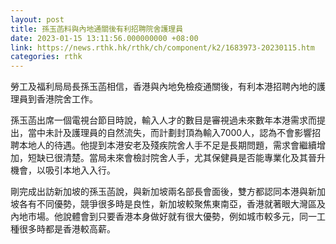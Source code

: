 ```yaml
---
layout: post
title: 孫玉菡料與內地通關後有利招聘院舍護理員
date: 2023-01-15 13:11:56.000000000 +08:00
link: https://news.rthk.hk/rthk/ch/component/k2/1683973-20230115.htm
categories: rthk
---
```


勞工及福利局局長孫玉菡相信，香港與內地免檢疫通關後，有利本港招聘內地的護理員到香港院舍工作。

孫玉菡出席一個電視台節目時說，輸入人才的數目是審視過未來數年本港需求而提出，當中未計及護理員的自然流失，而計劃封頂為輸入7000人，認為不會影響招聘本地人的待遇。他提到本港安老及殘疾院舍人手不足是長期問題，需求會繼續增加，短缺已很清楚。當局未來會檢討院舍人手，尤其保健員是否能專業化及其晉升機會，以吸引本地入入行。

剛完成出訪新加坡的孫玉菡說，與新加坡兩名部長會面後，雙方都認同本港與新加坡各有不同優勢，競爭很多時是良性，新加坡較聚焦東南亞，香港就著眼大灣區及內地巿場。他說體會到只要香港本身做好就有很大優勢，例如城市較多元，同一工種很多時都是香港較高薪。
